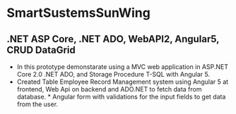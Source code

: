 # SmartSustemsSunWing 

## .NET ASP Core, .NET ADO, WebAPI2, Angular5, CRUD DataGrid
* In this prototype demonstarate using a MVC web application in ASP.NET Core 2.0 .NET ADO, and Storage Procedure T-SQL with Angular 5. 
* Created Table Employee Record Management system using Angular 5 at frontend, Web Api on backend and ADO.NET to fetch data from database. * Angular form with validations for the input fields to get data from the user.



